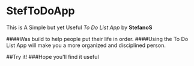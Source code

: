 # StefToDoApp

This is A Simple but yet Useful *To Do List App* by **StefanoS** 

####Was build to help people put their life in order.
####Using the To Do List App will make you a more organized and disciplined person.

##Try it!
###Hope you'll find it useful